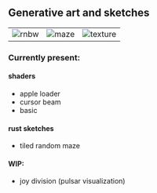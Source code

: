 ## Generative art and sketches
|     |     |     |
| --- |:---:| ---:|
| ![rnbw](https://user-images.githubusercontent.com/22867443/183611089-cd67f7b8-7b0f-4113-a5b8-2a8f84eb42b7.png) | ![maze](https://user-images.githubusercontent.com/22867443/183612138-ceb92c04-fb95-460c-8cef-6b1ab299acd6.png) |![texture](https://user-images.githubusercontent.com/22867443/183611286-ad614e53-6e35-444a-bac4-2a89d5612ee6.png)|


### Currently present:
#### shaders
- apple loader
- cursor beam
- basic
#### rust sketches
- tiled random maze

#### WIP:
- joy division (pulsar visualization)